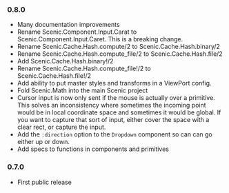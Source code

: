 ### 0.8.0
* Many documentation improvements
* Rename Scenic.Component.Input.Carat to Scenic.Component.Input.Caret. This is a breaking change.
* Rename Scenic.Cache.Hash.compute/2 to Scenic.Cache.Hash.binary/2
* Rename Scenic.Cache.Hash.compute_file/2 to Scenic.Cache.Hash.file/2
* Add Scenic.Cache.Hash.binary!/2
* Rename Scenic.Cache.Hash.compute_file!/2 to Scenic.Cache.Hash.file!/2
* Add ability to put master styles and transforms in a ViewPort config.
* Fold Scenic.Math into the main Scenic project
* Cursor input is now only sent if the mouse is actually over a primitive. This solves
  an inconsistency where sometimes the incoming point would be in local coordinate
  space and sometimes it would be global. If you want to capture that sort of input, either
  cover the space with a clear rect, or capture the input.
* Add the `:direction` option to the `Dropdown` component so can can go either up or down.
* Add specs to functions in components and primitives

### 0.7.0
* First public release